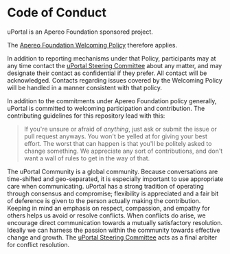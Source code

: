 # Code of Conduct

uPortal is an Apereo Foundation sponsored project.

The [Apereo Foundation Welcoming Policy][] therefore applies.

In addition to reporting mechanisms under that Policy, participants may at any time contact the [uPortal Steering Committee][] about any matter, and may designate their contact as confidential if they prefer. All contact will be acknowledged. Contacts regarding issues covered by the Welcoming Policy will be handled in a manner consistent with that policy.

In addition to the commitments under Apereo Foundation policy generally, uPortal is committed to 
welcoming participation and contribution. The contributing guidelines for this repository lead with
this:

> If you're unsure or afraid of _anything_, just ask or submit the issue or pull request anyways. 
  You won't be yelled at for giving your best effort. The worst that can happen is that you'll be 
  politely asked to change something. We appreciate any sort of contributions, and don't want a wall
  of rules to get in the way of that.

The uPortal Community is a global community. Because conversations are time-shifted and geo-separated, it is especially important to use appropriate care when communicating. uPortal has a strong tradition of operating through consensus and compromise; flexibility is appreciated and a fair bit of deference is given to the person actually making the contribution. Keeping in mind an emphasis on respect, compassion, and empathy for others helps us avoid or resolve conflicts. When conflicts do arise, we encourage direct communication towards a mutually satisfactory resolution. Ideally we can harness the passion within the community towards effective change and growth. The [uPortal Steering Committee][] acts as a final arbiter for conflict resolution.

[Apereo Foundation Welcoming Policy]: https://www.apereo.org/content/apereo-welcoming-policy
[uPortal Steering Committee]: mailto:uportal-steering-committee@apereo.org

